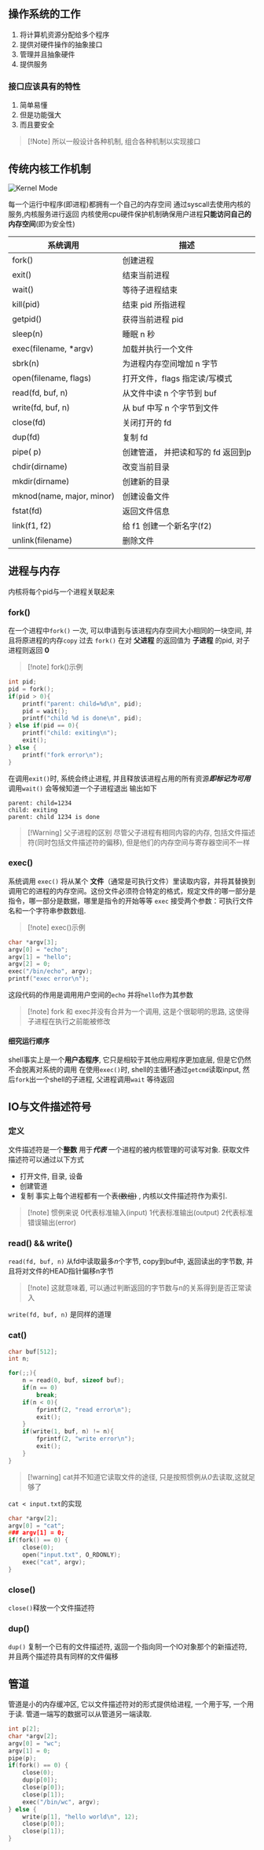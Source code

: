 ## 操作系统的工作
1. 将计算机资源分配给多个程序
2. 提供对硬件操作的抽象接口
3. 管理并且抽象硬件
4. 提供服务
### 接口应该具有的特性
1. 简单易懂
2. 但是功能强大
3. 而且要安全
>[!Note] 所以一般设计各种机制, 组合各种机制以实现接口

## 传统内核工作机制
![Kernel Mode](Kernel_Mode.png)

每一个运行中程序(即进程)都拥有一个自己的内存空间
通过syscall去使用内核的服务,内核服务进行返回
内核使用cpu硬件保护机制确保用户进程**只能访问自己的内存空间**(即为安全性)

| 系统调用                      | 描述                   |
| ------------------------- | -------------------- |
| fork()                    | 创建进程                 |
| exit()                    | 结束当前进程               |
| wait()                    | 等待子进程结束              |
| kill(pid)                 | 结束 pid 所指进程          |
| getpid()                  | 获得当前进程 pid           |
| sleep(n)                  | 睡眠 n 秒               |
| exec(filename, *argv)     | 加载并执行一个文件            |
| sbrk(n)                   | 为进程内存空间增加 n 字节       |
| open(filename, flags)     | 打开文件，flags 指定读/写模式   |
| read(fd, buf, n)          | 从文件中读 n 个字节到 buf     |
| write(fd, buf, n)         | 从 buf 中写 n 个字节到文件    |
| close(fd)                 | 关闭打开的 fd             |
| dup(fd)                   | 复制 fd                |
| pipe( p)                  | 创建管道， 并把读和写的 fd 返回到p |
| chdir(dirname)            | 改变当前目录               |
| mkdir(dirname)            | 创建新的目录               |
| mknod(name, major, minor) | 创建设备文件               |
| fstat(fd)                 | 返回文件信息               |
| link(f1, f2)              | 给 f1 创建一个新名字(f2)     |
| unlink(filename)          | 删除文件                 |
## 进程与内存
内核将每个pid与一个进程关联起来
### fork()
在一个进程中``fork()`` 一次, 可以申请到与该进程内存空间大小相同的一块空间, 并且将原进程的内存`copy` 过去
`fork()` 在对  __父进程__ 的返回值为 __子进程__ 的pid, 对子进程则返回 **0**

>[!note] fork()示例
```c
int pid;
pid = fork();
if(pid > 0){
    printf("parent: child=%d\n", pid);
    pid = wait();
    printf("child %d is done\n", pid);
} else if(pid == 0){
    printf("child: exiting\n");
    exit();
} else {
    printf("fork error\n");
}
```

在调用`exit()`时, 系统会终止进程, 并且释放该进程占用的所有资源***即标记为可用***
调用``wait()`` 会等候知道一个子进程退出
输出如下
```
parent: child=1234
child: exiting
parent: child 1234 is done
```
 >[!Warning] 父子进程的区别
 >尽管父子进程有相同内容的内存, 包括文件描述符(同时包括文件描述符的偏移), 但是他们的内存空间与寄存器空间不一样

### exec()
系统调用 `exec()` 将从某个 __文件__（通常是可执行文件）里读取内容，并将其替换到调用它的进程的内存空间。这份文件必须符合特定的格式，规定文件的哪一部分是指令，哪一部分是数据，哪里是指令的开始等等
`exec` 接受两个参数：可执行文件名和一个字符串参数数组.
>[!note] exec()示例
```c
char *argv[3];
argv[0] = "echo";
argv[1] = "hello";
argv[2] = 0;
exec("/bin/echo", argv);
printf("exec error\n");
```
这段代码的作用是调用用户空间的`echo` 并将`hello`作为其参数

>[!note] fork 和 exec并没有合并为一个调用, 这是个很聪明的思路, 这使得子进程在执行之前能被修改

#### 细究运行顺序
shell事实上是一个**用户态程序**, 它只是相较于其他应用程序更加底层, 但是它仍然不会脱离对系统的调用
在使用`exec()`时, shell的主循环通过`getcmd`读取input, 然后`fork`出一个shell的子进程, 父进程调用``wait`` 等待返回

## IO与文件描述符号

### 定义
文件描述符是一个**整数** 用于***代表*** 一个进程的被内核管理的可读写对象.
获取文件描述符可以通过以下方式
- 打开文件, 目录, 设备
- 创建管道
- 复制
事实上每个进程都有一个表~~(数组)~~ , 内核以文件描述符作为索引.
>[!note] 惯例来说 0代表标准输入(input) 1代表标准输出(output) 2代表标准错误输出(error)

### read() && write()
`read(fd, buf, n)` 从fd中读取最多*n*个字节, copy到buf中, 返回读出的字节数, 并且将对文件的HEAD指针偏移n字节
>[!note] 这就意味着, 可以通过判断返回的字节数与n的关系得到是否正常读入

`write(fd, buf, n)` 是同样的道理

### cat()
```c
char buf[512];
int n;

for(;;){
    n = read(0, buf, sizeof buf);
    if(n == 0)
        break;
    if(n < 0){
        fprintf(2, "read error\n");
        exit();
    }
    if(write(1, buf, n) != n){
        fprintf(2, "write error\n");
        exit();
    }
}
```

>[!warning] cat并不知道它读取文件的途径, 只是按照惯例从*0*去读取,这就足够了

`cat < input.txt`的实现
```c
char *argv[2];
argv[0] = "cat";
### argv[1] = 0;
if(fork() == 0) {
    close(0);
    open("input.txt", O_RDONLY);
    exec("cat", argv);
}
```


### close()
`close()`释放一个文件描述符

### dup()
`dup()` 复制一个已有的文件描述符, 返回一个指向同一个IO对象那个的新描述符, 并且两个描述符具有同样的文件偏移

## 管道
管道是小的内存缓冲区, 它以文件描述符对的形式提供给进程, 一个用于写, 一个用于读. 管道一端写的数据可以从管道另一端读取.
```c
int p[2];
char *argv[2];
argv[0] = "wc";
argv[1] = 0;
pipe(p);
if(fork() == 0) {
    close(0);
    dup(p[0]);
    close(p[0]);
    close(p[1]);
    exec("/bin/wc", argv);
} else {
    write(p[1], "hello world\n", 12);
    close(p[0]);
    close(p[1]);
}
```
